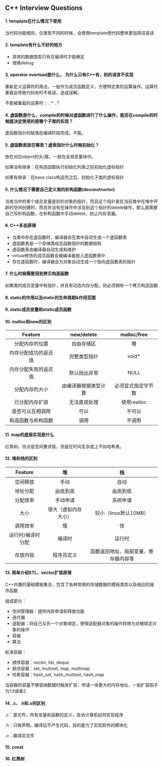 ## C++ Interview Questions

#### 1. template在什么情况下使用
当代码功能相同，仅类型不同的时候，会使用template使代码整体更加简洁易读

#### 2. template有什么不好的地方
- 具体的数据类型只有在编译时才能确定
- 很难debug

#### 3. operator overload是什么， 为什么只有C++有，别的语言不实现
重新定义运算符的用法，一般作为成员函数定义，方便特定类的运算操作。运算符重载会导致代码有时不易读，造成误解。

不能被重载的运算符：: .* . ?

#### 4. 虚函数是什么，compile的时候对虚函数进行了什么操作，能否在compile的时候就决定使用的是哪个子类的实现？
虚函数指针的赋值在编译阶段完成。不能。

#### 5. 虚函数表放在哪里？虚表指针什么时候初始化？
放在对应object的头/尾，一般在全局变量块中。

如果没有继承：在构造函数执行初始化列表之前初始化虚标指针

如果有继承：在base class构造完之后，初始化子类的虚标指针

#### 5. 什么情况下需要自己定义类的析构函数(deconstructor)
当类当中的某个成员变量是别的对象的指针，而且这个指针是在当前类中在堆中开辟的空间创建的，而且并没有在操作中涉及到这个指针的delete操作，那么就需要自己写析构函数，在析构函数中手动delete，防止内存泄漏。

#### 6. C++多态原理
- 当类中存在虚函数时，编译器会在类中自动生成一个虚函数表
- 虚函数表是一个存储类成员函数指针的数据结构
- 虚函数表由编译器自动生成和维护
- virtual修饰的成员函数会被编译器放入虚函数表中
- 存在虚函数时，编译器会为对象自动生成一个指向虚函数表的指针

#### 7. 什么时候需要用到拷贝构造函数
如果类的成员变量中有指针，并且有动态内存分配，则必须拥有一个拷贝构造函数

#### 8. static的作用以及static的生命周期&作用范围


#### 9. static成员变量和static成员函数


#### 10. malloc和new的区别
| Feature | new/delete | malloc/free |
| :---: | :---: | :---: |
| 分配内存的位置 | 自由存储区 | 堆 |
| 内存分配成功的返还值 | 完整类型指针 | void* |
| 内存分配失败的返还值 | 默认抛出异常 | NULL |
| 分配内存的大小 | 由编译器根据类型计算 | 必须显式指定字节数 |
| 已分配内存扩容 | 无法直观处理 | 使用realloc |
| 是否可以互相调用 | 可以 | 不可以 |
| 构造函数与析构函数 | 调用 | 不调用 |

#### 11. map的底层实现是什么
红黑树。优点是空间要求低，但是在时间复杂度上不如哈希表。

#### 12. 堆和栈的区别
| Feature | 堆 | 栈 |
| :---: | :---: | :---: |
| 空间释放 | 手动 | 自动 |
| 地址分配 | 由低到高 | 由高到低 |
| 分配效率 | 手动申请 | 系统申请 |
| 大小 | 很大（虚拟内存大小） | 较小（linux默认10MB） |
| 调用效率 | 慢 | 快 |
| 运行时/编译时分配 | 编译时 | 运行时 |
| 存放内容 | 程序员定义 | 函数返回地址、局部变量、寄存器内容等 |

#### 13. 简单介绍STL，vector扩容原理
C++内置的基础模板集合，包含了各种常用的存储数据的模板类型以及相应的操作函数

组成部分：
- 空间管理器：提供内存申请和释放功能
- 迭代器
- 适配器：将自己与另一个对象绑定，使得适配器对象的操作转换为对被绑定对象的操作
- 容器
- 算法

标准容器：
- 顺序容器：vector, list, deque
- 排序容器：set, multiset, map, multimap
- 哈希容器：hash_set, hash_multiset, hash_map

当容器的容量不够容纳数据时触发扩容，申请一块更大的内存地址，一般扩容因子为1.5或者2

#### 14. .c、.h和.o的区别
.c：源文件，所有变量和函数的定义，告诉计算机如何实现程序

.h：只做声明，编译后不产生代码，目的是为了实现软件的模块化

.o：编译后文件

#### 15. const


#### 16. 红黑树


<!-- #### 17.  -->


<!-- #### 18.  -->